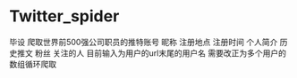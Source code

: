 # Twitter_spider
毕设 爬取世界前500强公司职员的推特账号  昵称 注册地点 注册时间 个人简介 历史推文 粉丝 关注的人
目前输入为用户的url末尾的用户名
需要改正为多个用户的数组循环爬取
